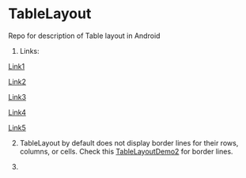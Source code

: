# TableLayout
Repo for description of Table layout in Android

1) Links:

[Link1](https://developer.android.com/guide/topics/ui/layout/grid)

[Link2](https://developer.android.com/reference/android/widget/TableLayout)

[Link3](https://www.tutorialspoint.com/android/android_table_layout.htm)

[Link4](https://www.mkyong.com/android/android-tablelayout-example/)

[Link5](https://abhiandroid.com/ui/tablelayout)



2) TableLayout by default does not display border lines for their rows, columns, or cells.
Check this [TableLayoutDemo2](/TableLayoutDemo2) for border lines.

3) 